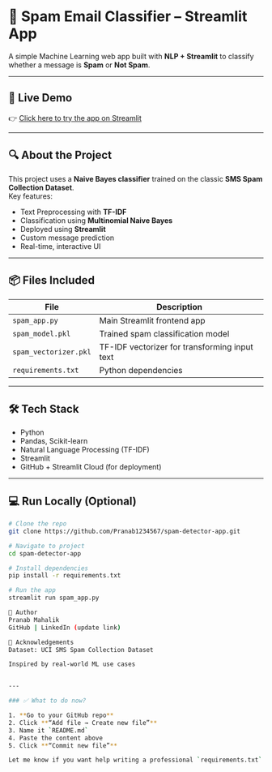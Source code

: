 # 📧 Spam Email Classifier – Streamlit App

A simple Machine Learning web app built with **NLP + Streamlit** to classify whether a message is **Spam** or **Not Spam**.

---

## 🚀 Live Demo

👉 [Click here to try the app on Streamlit](https://spam-detector-app-qfmofgmrtmkk6ajxaxfqzs.streamlit.app/)  

---

## 🔍 About the Project

This project uses a **Naive Bayes classifier** trained on the classic **SMS Spam Collection Dataset**.  
Key features:

- Text Preprocessing with **TF-IDF**
- Classification using **Multinomial Naive Bayes**
- Deployed using **Streamlit**
- Custom message prediction
- Real-time, interactive UI

---

## 📦 Files Included

| File | Description |
|------|-------------|
| `spam_app.py` | Main Streamlit frontend app |
| `spam_model.pkl` | Trained spam classification model |
| `spam_vectorizer.pkl` | TF-IDF vectorizer for transforming input text |
| `requirements.txt` | Python dependencies |

---

## 🛠️ Tech Stack

- Python
- Pandas, Scikit-learn
- Natural Language Processing (TF-IDF)
- Streamlit
- GitHub + Streamlit Cloud (for deployment)

---

## 💻 Run Locally (Optional)

```bash
# Clone the repo
git clone https://github.com/Pranab1234567/spam-detector-app.git

# Navigate to project
cd spam-detector-app

# Install dependencies
pip install -r requirements.txt

# Run the app
streamlit run spam_app.py

👤 Author
Pranab Mahalik
GitHub | LinkedIn (update link)

🌟 Acknowledgements
Dataset: UCI SMS Spam Collection Dataset

Inspired by real-world ML use cases


---

### ✅ What to do now?

1. **Go to your GitHub repo**  
2. Click **“Add file → Create new file”**  
3. Name it `README.md`  
4. Paste the content above  
5. Click **“Commit new file”**

Let me know if you want help writing a professional `requirements.txt` or deploying to Streamlit Cloud (if not done yet).
